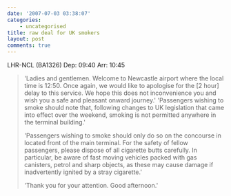 ```yaml
---
date: '2007-07-03 03:38:07'
categories:
    - uncategorised
title: raw deal for UK smokers
layout: post
comments: true
---
```


LHR-NCL (BA1326) Dep: 09:40 Arr: 10:45

> 'Ladies and gentlemen. Welcome to Newcastle airport where the local
> time is 12:50. Once again, we would like to apologise for the [2 hour]
> delay to this service. We hope this does not inconvenience you and
> wish you a safe and pleasant onward journey.'
> 'Passengers wishing to smoke should note that, following changes to UK
> legislation that came into effect over the weekend, smoking is not
> permitted anywhere in the terminal building.'
>
> 'Passengers wishing to smoke should only do so on the concourse in
> located front of the main terminal. For the safety of fellow
> passengers, please dispose of all cigarette butts carefully. In
> particular, be aware of fast moving vehicles packed with gas
> canisters, petrol and sharp objects, as these may cause damage if
> inadvertently ignited by a stray cigarette.'
>
> 'Thank you for your attention. Good afternoon.'
